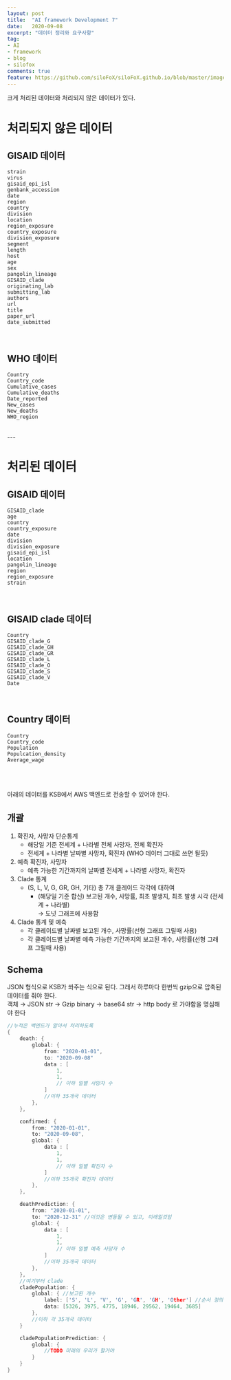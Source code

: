 ```yaml
---
layout: post
title:  "AI framework Development 7"
date:   2020-09-08
excerpt: "데이터 정리와 요구사항"
tag:
- AI
- framework
- blog
- silofox
comments: true
feature: https://github.com/siloFoX/siloFoX.github.io/blob/master/images/help/help.jpg?raw=true
---
```


크게 처리된 데이터와 처리되지 않은 데이터가 있다.


# 처리되지 않은 데이터

## GISAID 데이터 

```
strain               
virus                
gisaid_epi_isl       
genbank_accession    
date                 
region               
country              
division             
location             
region_exposure      
country_exposure     
division_exposure    
segment              
length               
host                 
age                  
sex                  
pangolin_lineage     
GISAID_clade         
originating_lab      
submitting_lab       
authors              
url                  
title                
paper_url            
date_submitted    
```

<br>

## WHO 데이터 

```
Country              
Country_code         
Cumulative_cases      
Cumulative_deaths     
Date_reported        
New_cases             
New_deaths            
WHO_region    
```

<br>
--- 
<br>

# 처리된 데이터

## GISAID 데이터 

```
GISAID_clade         
age                  
country              
country_exposure     
date                 
division             
division_exposure    
gisaid_epi_isl       
location             
pangolin_lineage     
region               
region_exposure      
strain               
```

<br>

## GISAID clade 데이터

```
Country            
GISAID_clade_G     
GISAID_clade_GH    
GISAID_clade_GR    
GISAID_clade_L     
GISAID_clade_O     
GISAID_clade_S     
GISAID_clade_V     
Date               
```

<br>

## Country 데이터

```
Country
Country_code
Population
Populcation_density
Average_wage
```

<br>
<br>

아래의 데이터를 KSB에서 AWS 백엔드로 전송할 수 있어야 한다.

## 개괄

1. 확진자, 사망자 단순통계
    - 해당일 기준 전세계 + 나라별 전체 사망자, 전체 확진자
    - 전세계 + 나라별 날짜별 사망자, 확진자 (WHO 데이터 그대로 쓰면 될듯)
2. 예측 확진자, 사망자
    - 예측 가능한 기간까지의 날짜별 전세계 + 나라별 사망자, 확진자
3. Clade 통계
    - (S, L, V, G, GR, GH, 기타) 총 7개 클레이드 각각에 대하여
        - (해당일 기준 합신) 보고된 개수, 사망률, 최초 발생지, 최초 발생 시각 (전세계 + 나라별)<br>
         → 도넛 그래프에 사용함
4. Clade 통계 및 예측
    - 각 클레이드별 날짜별 보고된 개수, 사망률(선형 그래프 그릴때 사용)
    - 각 클레이드별 날짜별 예측 가능한 기간까지의 보고된 개수, 사망률(선형 그래프 그릴때 사용)


## Schema

JSON 형식으로 KSB가 쏴주는 식으로 된다. 그래서 하루마다 한번씩 gzip으로 압축된 데이터를 줘야 한다.<br>
객체 → JSON str → Gzip binary → base64 str → http body 로 가야함을 명심해야 한다

```c++
//누적은 백엔드가 알아서 처리하도록
{
	death: {
		global: {
			from: "2020-01-01",
			to: "2020-09-08"
			data : [
				1,
				1,
				// 이하 일별 사망자 수
			]
			//이하 35개국 데이터
		},
	},

	confirmed: {
		from: "2020-01-01",
		to: "2020-09-08",
		global: {
			data : [
				1,
				1,
				// 이하 일별 확진자 수
			]
			//이하 35개국 확진자 데이터
		},
	},

	deathPrediction: {			
		from: "2020-01-01",
		to: "2020-12-31" //이것은 변동될 수 있고, 미래일것임
		global: {
			data : [
				1,
				1,
				// 이하 일별 예측 사망자 수
			]
			//이하 35개국 데이터
		},
	},
    //여기부터 clade
	cladePopulation: {
		global: { //보고된 개수
			label: ['S', 'L', 'V', 'G', 'GR', 'GH', 'Other'] //순서 정의
			data: [5326, 3975, 4775, 18946, 29562, 19464, 3685]
		},
		//이하 각 35개국 데이터
	}

	cladePopulationPrediction: {
		global: {
			//TODO 미래의 우리가 할거야
		}
	}
}
```